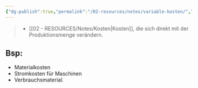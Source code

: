 ```yaml
---
{"dg-publish":true,"permalink":"/02-resources/notes/variable-kosten/","tags":["GFN/prüfungsrelevant/AP1/vorbereitung","BWL"],"noteIcon":"","updated":"2025-07-12T13:31:41.000+02:00"}
---
```


>- [[02 - RESOURCES/Notes/Kosten\|Kosten]], die sich direkt mit der Produktionsmenge verändern.


## Bsp:

- Materialkosten 
- Stromkosten für Maschinen 
- Verbrauchsmaterial.